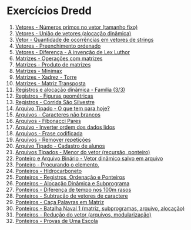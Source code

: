 # Exercícios Dredd

1. [Vetores - Números primos no vetor (tamanho fixo)](01/)
1. [Vetores - União de vetores (alocação dinâmica)](02/)
1. [Vetor - Quantidade de ocorrências em vetores de strings](03/)
1. [Vetores - Preenchimento ordenado](04/)
1. [Vetores - Diferença - A invenção de Lex Luthor](05/)
1. [Matrizes - Operações com matrizes](06/)
1. [Matrizes - Produto de matrizes](07/)
1. [Matrizes - Minimax](08/)
1. [Matrizes - Xadrez - Torre](09/)
1. [Matrizes - Matriz Transposta](10/)
1. [Registros e alocação dinâmica - Família (3/3)](11/)
1. [Registros - Figuras geométricas](12/)
1. [Registros - Corrida São Silvestre](13/)
1. [Arquivo Tipado - O que tem para hoje?](14/)
1. [Arquivos - Caracteres não brancos](15/)
1. [Arquivos - Fibonacci Pares](16/)
1. [Arquivo - Inverter ordem dos dados lidos](17/)
1. [Arquivos - Frase codificada](18/)
1. [Arquivos - Remover repetições](19/)
1. [Arquivo Tipado - Cadastro de alunos](20/)
1. [Arquivos Tipados - Menor do vetor (recursão, ponteiro)](21/)
1. [Ponteiro e Arquivo Binário - Vetor dinâmico salvo em arquivo]()
1. [Ponteiro - Procurando o elemento.]()
1. [Ponteiros - Hidrocarboneto]()
1. [Ponteiros - Registros, Ordenação e Ponteiros]()
1. [Ponteiros – Alocação Dinâmica e Subprograma]()
1. [Ponteiros - Diferença de tempo nos 100m rasos]()
1. [Ponteiros - Subtração de vetores de caractere]()
1. [Ponteiros - Caça Palavras em Matriz]()
1. [Ponteiros - Batalha Naval 1 (matriz, subprogramas, arquivo, alocação)]()
1. [Ponteiros - Redução do vetor (arquivos, modularização)]()
1. [Ponteiros - Provas de Uma Escola]()